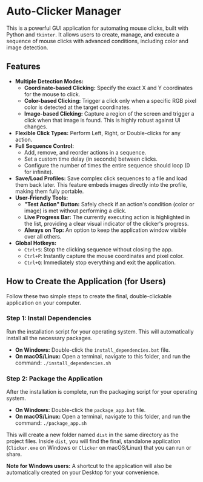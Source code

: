 # Auto-Clicker Manager

This is a powerful GUI application for automating mouse clicks, built with Python and `tkinter`. It allows users to create, manage, and execute a sequence of mouse clicks with advanced conditions, including color and image detection.

## Features

*   **Multiple Detection Modes:**
    *   **Coordinate-based Clicking:** Specify the exact X and Y coordinates for the mouse to click.
    *   **Color-based Clicking:** Trigger a click only when a specific RGB pixel color is detected at the target coordinates.
    *   **Image-based Clicking:** Capture a region of the screen and trigger a click when that image is found. This is highly robust against UI changes.
*   **Flexible Click Types:** Perform Left, Right, or Double-clicks for any action.
*   **Full Sequence Control:**
    *   Add, remove, and reorder actions in a sequence.
    *   Set a custom time delay (in seconds) between clicks.
    *   Configure the number of times the entire sequence should loop (0 for infinite).
*   **Save/Load Profiles:** Save complex click sequences to a file and load them back later. This feature embeds images directly into the profile, making them fully portable.
*   **User-Friendly Tools:**
    *   **"Test Action" Button:** Safely check if an action's condition (color or image) is met without performing a click.
    *   **Live Progress Bar:** The currently executing action is highlighted in the list, providing a clear visual indicator of the clicker's progress.
    *   **Always on Top:** An option to keep the application window visible over all others.
*   **Global Hotkeys:**
    *   `Ctrl+S`: Stop the clicking sequence without closing the app.
    *   `Ctrl+P`: Instantly capture the mouse coordinates and pixel color.
    *   `Ctrl+Q`: Immediately stop everything and exit the application.

## How to Create the Application (for Users)

Follow these two simple steps to create the final, double-clickable application on your computer.

### Step 1: Install Dependencies

Run the installation script for your operating system. This will automatically install all the necessary packages.

*   **On Windows:** Double-click the `install_dependencies.bat` file.
*   **On macOS/Linux:** Open a terminal, navigate to this folder, and run the command: `./install_dependencies.sh`

### Step 2: Package the Application

After the installation is complete, run the packaging script for your operating system.

*   **On Windows:** Double-click the `package_app.bat` file.
*   **On macOS/Linux:** Open a terminal, navigate to this folder, and run the command: `./package_app.sh`

This will create a new folder named `dist` in the same directory as the project files. Inside `dist`, you will find the final, standalone application (`Clicker.exe` on Windows or `Clicker` on macOS/Linux) that you can run or share.

**Note for Windows users:** A shortcut to the application will also be automatically created on your Desktop for your convenience.